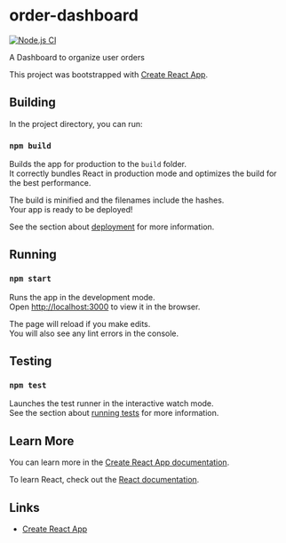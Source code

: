 # order-dashboard

[![Node.js CI](https://github.com/achukka/order-dashboard/actions/workflows/node.js.yml/badge.svg?branch=main)](https://github.com/achukka/order-dashboard/actions/workflows/node.js.yml)

A Dashboard to organize user orders

This project was bootstrapped with [Create React App](https://github.com/facebook/create-react-app).

## Building

In the project directory, you can run:

### `npm build`

Builds the app for production to the `build` folder.\
It correctly bundles React in production mode and optimizes the build for the best performance.

The build is minified and the filenames include the hashes.\
Your app is ready to be deployed!

See the section about [deployment](https://facebook.github.io/create-react-app/docs/deployment) for more information.

## Running

### `npm start`

Runs the app in the development mode.\
Open [http://localhost:3000](http://localhost:3000) to view it in the browser.

The page will reload if you make edits.\
You will also see any lint errors in the console.

## Testing

### `npm test`

Launches the test runner in the interactive watch mode.\
See the section about [running tests](https://facebook.github.io/create-react-app/docs/running-tests) for more information.

## Learn More

You can learn more in the [Create React App documentation](https://facebook.github.io/create-react-app/docs/getting-started).

To learn React, check out the [React documentation](https://reactjs.org/).

## Links

- [Create React App](https://create-react-app.dev/docs/getting-started)
